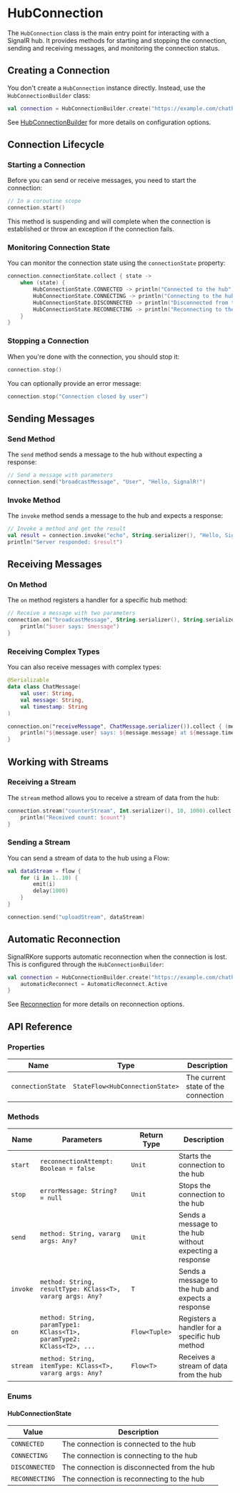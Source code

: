 # HubConnection

The `HubConnection` class is the main entry point for interacting with a SignalR hub. It provides methods for starting and stopping the connection, sending and receiving messages, and monitoring the connection status.

## Creating a Connection

You don't create a `HubConnection` instance directly. Instead, use the `HubConnectionBuilder` class:

```kotlin
val connection = HubConnectionBuilder.create("https://example.com/chathub")
```

See [HubConnectionBuilder](hub-connection-builder.md) for more details on configuration options.

## Connection Lifecycle

### Starting a Connection

Before you can send or receive messages, you need to start the connection:

```kotlin
// In a coroutine scope
connection.start()
```

This method is suspending and will complete when the connection is established or throw an exception if the connection fails.

### Monitoring Connection State

You can monitor the connection state using the `connectionState` property:

```kotlin
connection.connectionState.collect { state ->
    when (state) {
        HubConnectionState.CONNECTED -> println("Connected to the hub")
        HubConnectionState.CONNECTING -> println("Connecting to the hub")
        HubConnectionState.DISCONNECTED -> println("Disconnected from the hub")
        HubConnectionState.RECONNECTING -> println("Reconnecting to the hub")
    }
}
```

### Stopping a Connection

When you're done with the connection, you should stop it:

```kotlin
connection.stop()
```

You can optionally provide an error message:

```kotlin
connection.stop("Connection closed by user")
```

## Sending Messages

### Send Method

The `send` method sends a message to the hub without expecting a response:

```kotlin
// Send a message with parameters
connection.send("broadcastMessage", "User", "Hello, SignalR!")
```

### Invoke Method

The `invoke` method sends a message to the hub and expects a response:

```kotlin
// Invoke a method and get the result
val result = connection.invoke("echo", String.serializer(), "Hello, SignalR!")
println("Server responded: $result")
```

## Receiving Messages

### On Method

The `on` method registers a handler for a specific hub method:

```kotlin
// Receive a message with two parameters
connection.on("broadcastMessage", String.serializer(), String.serializer()).collect { (user, message) ->
    println("$user says: $message")
}
```

### Receiving Complex Types

You can also receive messages with complex types:

```kotlin
@Serializable
data class ChatMessage(
    val user: String,
    val message: String,
    val timestamp: String
)

connection.on("receiveMessage", ChatMessage.serializer()).collect { (message) ->
    println("${message.user} says: ${message.message} at ${message.timestamp}")
}
```

## Working with Streams

### Receiving a Stream

The `stream` method allows you to receive a stream of data from the hub:

```kotlin
connection.stream("counterStream", Int.serializer(), 10, 1000).collect { count ->
    println("Received count: $count")
}
```

### Sending a Stream

You can send a stream of data to the hub using a Flow:

```kotlin
val dataStream = flow {
    for (i in 1..10) {
        emit(i)
        delay(1000)
    }
}

connection.send("uploadStream", dataStream)
```

## Automatic Reconnection

SignalRKore supports automatic reconnection when the connection is lost. This is configured through the `HubConnectionBuilder`:

```kotlin
val connection = HubConnectionBuilder.create("https://example.com/chathub") {
    automaticReconnect = AutomaticReconnect.Active
}
```

See [Reconnection](../user-guide/reconnection.md) for more details on reconnection options.

## API Reference

### Properties

| Name | Type | Description |
|------|------|-------------|
| `connectionState` | `StateFlow<HubConnectionState>` | The current state of the connection |

### Methods

| Name | Parameters | Return Type | Description |
|------|------------|-------------|-------------|
| `start` | `reconnectionAttempt: Boolean = false` | `Unit` | Starts the connection to the hub |
| `stop` | `errorMessage: String? = null` | `Unit` | Stops the connection to the hub |
| `send` | `method: String, vararg args: Any?` | `Unit` | Sends a message to the hub without expecting a response |
| `invoke` | `method: String, resultType: KClass<T>, vararg args: Any?` | `T` | Sends a message to the hub and expects a response |
| `on` | `method: String, paramType1: KClass<T1>, paramType2: KClass<T2>, ...` | `Flow<Tuple>` | Registers a handler for a specific hub method |
| `stream` | `method: String, itemType: KClass<T>, vararg args: Any?` | `Flow<T>` | Receives a stream of data from the hub |

### Enums

#### HubConnectionState

| Value | Description |
|-------|-------------|
| `CONNECTED` | The connection is connected to the hub |
| `CONNECTING` | The connection is connecting to the hub |
| `DISCONNECTED` | The connection is disconnected from the hub |
| `RECONNECTING` | The connection is reconnecting to the hub |